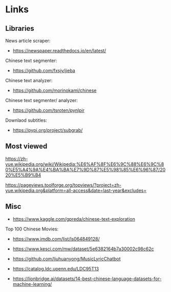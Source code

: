 # Links

## Libraries

News article scraper:
- https://newspaper.readthedocs.io/en/latest/

Chinese text segmenter:
- https://github.com/fxsjy/jieba

Chinese text analyzer:
- https://github.com/morinokami/chinese

Chinese text segmenter/ analyzer:
- https://github.com/tsroten/pynlpir

Downlaod subtitles:
- https://pypi.org/project/subgrab/

## Most viewed

https://zh-yue.wikipedia.org/wiki/Wikipedia:%E6%AF%8F%E6%9C%88%E6%9C%80%E5%A4%9A%E4%BA%BA%E7%9D%87%E5%98%85%E6%96%87/2020%E5%B9%B4

https://pageviews.toolforge.org/topviews/?project=zh-yue.wikipedia.org&platform=all-access&date=last-year&excludes=


## Misc

- https://www.kaggle.com/gpreda/chinese-text-exploration

Top 100 Chinese Movies:
- https://www.imdb.com/list/ls064849128/

- https://www.kesci.com/mw/dataset/5e6382164b7a30002c98c62c
- https://github.com/liuhuanyong/MusicLyricChatbot
- https://catalog.ldc.upenn.edu/LDC95T13
- https://lionbridge.ai/datasets/14-best-chinese-language-datasets-for-machine-learning/
